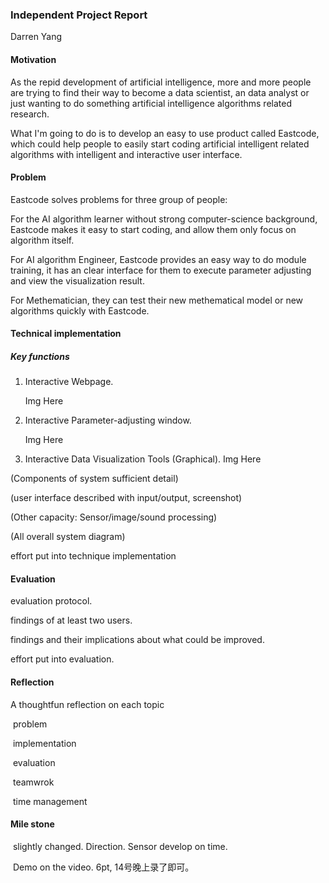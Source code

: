 ### Independent Project Report

Darren Yang

#### Motivation

As the repid development of artificial intelligence, more and more people are trying to find their way to become a data scientist, an data analyst or just wanting to do something artificial intelligence algorithms related research.

What I'm going to do is to develop an easy to use product called Eastcode, which could help people to easily start coding artificial intelligent related algorithms with  intelligent and interactive user interface.

#### Problem

Eastcode solves problems for three group of people:

For the AI algorithm learner without strong computer-science background, Eastcode makes it easy  to start coding, and allow them only focus on algorithm itself.

For AI algorithm Engineer, Eastcode provides an easy way to do module training, it has an clear interface for them to execute parameter adjusting and view the visualization result.

For Methematician, they can test their new methematical model or new algorithms quickly with Eastcode.

#### Technical implementation

##### Key functions

1. Interactive Webpage.

   Img Here

2. Interactive Parameter-adjusting window.

   Img Here

3. Interactive Data Visualization Tools (Graphical).
   Img Here

(Components of system sufficient detail)

(user interface described with input/output, screenshot)

(Other capacity: Sensor/image/sound processing)

(All overall system diagram)

effort put into technique implementation

#### Evaluation 

evaluation protocol.

findings of at least two users.

findings and their implications about what could be improved.

effort put into evaluation.

#### Reflection

A thoughtfun reflection on each topic

​	problem

​	implementation

​	evaluation

​	teamwrok

​	time management

#### Mile stone

​	slightly changed. Direction. Sensor develop on time.

​	Demo on the video. 6pt, 14号晚上录了即可。



